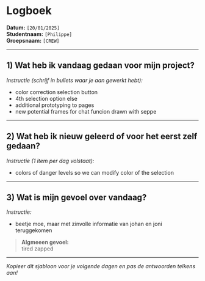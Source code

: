 # Logboek

**Datum:** `[20/01/2025]`  
**Studentnaam:** `[Philippe]`  
**Groepsnaam:** `[CREW]`

---

## 1) Wat heb ik vandaag gedaan voor mijn project?

*Instructie (schrijf in bullets waar je aan gewerkt hebt):*  
- color correction selection button
- 4th selection option else
- additional prototyping to pages
- new potential frames for chat funcion drawn with seppe

---
## 2) Wat heb ik nieuw geleerd of voor het eerst zelf gedaan?

*Instructie (1 item per dag volstaat):*  
- colors of danger levels so we can modify color of the selection


---

## 3) Wat is mijn gevoel over vandaag?

*Instructie:*  
- beetje moe, maar met zinvolle informatie van johan en joni teruggekomen


> **Algmeeen gevoel:**  
> tired zapped
---

*Kopieer dit sjabloon voor je volgende dagen en pas de antwoorden telkens aan!*

